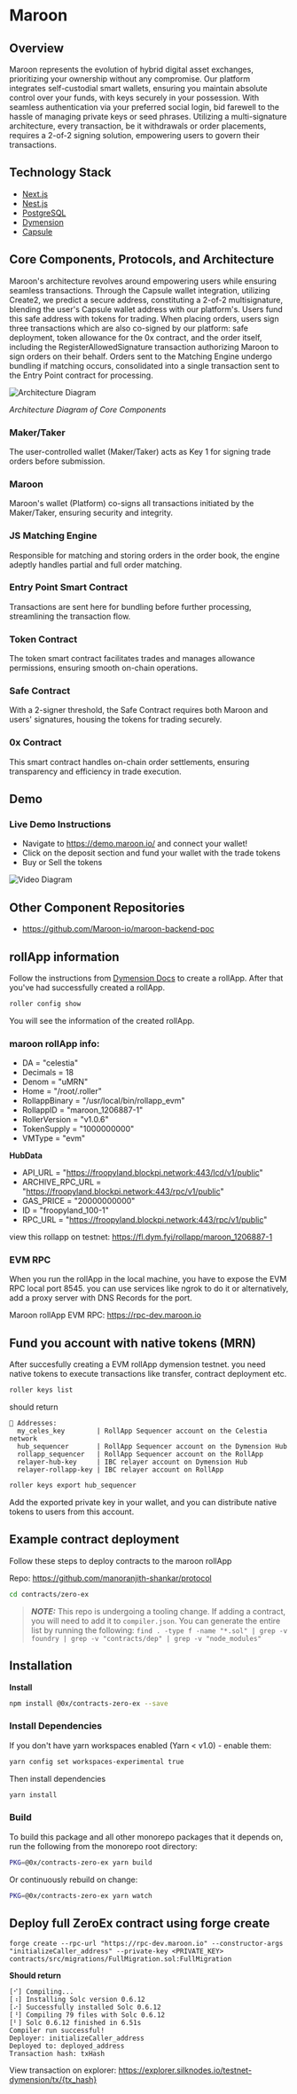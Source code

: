 # Maroon

## Overview

Maroon represents the evolution of hybrid digital asset exchanges, prioritizing your ownership without any compromise. Our platform integrates self-custodial smart wallets, ensuring you maintain absolute control over your funds, with keys securely in your possession. With seamless authentication via your preferred social login, bid farewell to the hassle of managing private keys or seed phrases. Utilizing a multi-signature architecture, every transaction, be it withdrawals or order placements, requires a 2-of-2 signing solution, empowering users to govern their transactions.


## Technology Stack

- [Next.js](https://nextjs.org/)
- [Nest.js](https://nestjs.com/)
- [PostgreSQL](https://postgresql.org/)
- [Dymension](https://dymension.xyz/)
- [Capsule](https://usecapsule.com/)

## Core Components, Protocols, and Architecture

Maroon's architecture revolves around empowering users while ensuring seamless transactions. Through the Capsule wallet integration, utilizing Create2, we predict a secure address, constituting a 2-of-2 multisignature, blending the user's Capsule wallet address with our platform's. Users fund this safe address with tokens for trading. When placing orders, users sign three transactions which are also co-signed by our platform: safe deployment, token allowance for the 0x contract, and the order itself, including the RegisterAllowedSignature transaction authorizing Maroon to sign orders on their behalf. Orders sent to the Matching Engine undergo bundling if matching occurs, consolidated into a single transaction sent to the Entry Point contract for processing.

![Architecture Diagram](https://res.cloudinary.com/ddo5l4trk/image/upload/v1715441120/Untitled_Diagram.drawio_sey3od.png)

_Architecture Diagram of Core Components_

### Maker/Taker

The user-controlled wallet (Maker/Taker) acts as Key 1 for signing trade orders before submission.

### Maroon

Maroon's wallet (Platform) co-signs all transactions initiated by the Maker/Taker, ensuring security and integrity.

### JS Matching Engine

Responsible for matching and storing orders in the order book, the engine adeptly handles partial and full order matching.

### Entry Point Smart Contract

Transactions are sent here for bundling before further processing, streamlining the transaction flow.

### Token Contract

The token smart contract facilitates trades and manages allowance permissions, ensuring smooth on-chain operations.

### Safe Contract

With a 2-signer threshold, the Safe Contract requires both Maroon and users' signatures, housing the tokens for trading securely.

### 0x Contract

This smart contract handles on-chain order settlements, ensuring transparency and efficiency in trade execution.

## Demo

### Live Demo Instructions

- Navigate to https://demo.maroon.io/ and connect your wallet!
- Click on the deposit section and fund your wallet with the trade tokens
- Buy or Sell the tokens

![Video Diagram](https://youtu.be/_3RzRAVbAL4)

## Other Component Repositories

- https://github.com/Maroon-io/maroon-backend-poc


## rollApp information

Follow the instructions from [Dymension Docs](https://docs.dymension.xyz/build/roller/overview) to create a rollApp. After that you've had successfully created a rollApp.

```bash
roller config show
```

You will see the information of the created rollApp.

### maroon rollApp info:

* DA = "celestia"
* Decimals = 18
* Denom = "uMRN"
* Home = "/root/.roller"
* RollappBinary = "/usr/local/bin/rollapp_evm"
* RollappID = "maroon_1206887-1"
* RollerVersion = "v1.0.6"
* TokenSupply = "1000000000"
* VMType = "evm"

**HubData**
  * API_URL = "https://froopyland.blockpi.network:443/lcd/v1/public"
  * ARCHIVE_RPC_URL = "https://froopyland.blockpi.network:443/rpc/v1/public"
  * GAS_PRICE = "20000000000"
  * ID = "froopyland_100-1"
  * RPC_URL = "https://froopyland.blockpi.network:443/rpc/v1/public"

view this rollapp on testnet: https://fl.dym.fyi/rollapp/maroon_1206887-1

### EVM RPC
When you run the rollApp in the local machine, you have to expose the EVM RPC local port 8545. you can use services like ngrok to do it or alternatively, add a proxy server with DNS Records for the port.

Maroon rollApp EVM RPC: https://rpc-dev.maroon.io

## Fund you account with native tokens (MRN)

After succesfully creating a EVM rollApp dymension testnet. you need native tokens to execute transactions like transfer, contract deployment etc.

```bash
roller keys list
```

should return

```
🔑 Addresses:
  my_celes_key        | RollApp Sequencer account on the Celestia network
  hub_sequencer       | RollApp Sequencer account on the Dymension Hub
  rollapp_sequencer   | RollApp Sequencer account on the RollApp
  relayer-hub-key     | IBC relayer account on Dymension Hub
  relayer-rollapp-key | IBC relayer account on RollApp
```

```bash
roller keys export hub_sequencer
```

Add the exported private key in your wallet, and you can distribute native tokens to users from this account.

## Example contract deployment
Follow these steps to deploy contracts to the maroon rollApp

Repo: https://github.com/manoranjith-shankar/protocol

```bash
cd contracts/zero-ex
```

> **_NOTE:_**  This repo is undergoing a tooling change. If adding a contract, you will need to
> add it to `compiler.json`. You can generate the entire list by running the following:
> `find . -type f -name "*.sol" | grep -v foundry | grep -v "contracts/dep" | grep -v "node_modules"`

## Installation

**Install**

```bash
npm install @0x/contracts-zero-ex --save
```

### Install Dependencies

If you don't have yarn workspaces enabled (Yarn < v1.0) - enable them:

```bash
yarn config set workspaces-experimental true
```

Then install dependencies

```bash
yarn install
```

### Build

To build this package and all other monorepo packages that it depends on, run the following from the monorepo root directory:

```bash
PKG=@0x/contracts-zero-ex yarn build
```

Or continuously rebuild on change:

```bash
PKG=@0x/contracts-zero-ex yarn watch
```

## Deploy full ZeroEx contract using forge create

```
forge create --rpc-url "https://rpc-dev.maroon.io" --constructor-args "initializeCaller_address" --private-key <PRIVATE_KEY> contracts/src/migrations/FullMigration.sol:FullMigration
```
**Should return**
```
[⠊] Compiling...
[⠰] Installing Solc version 0.6.12
[⠔] Successfully installed Solc 0.6.12
[⠘] Compiling 79 files with Solc 0.6.12
[⠃] Solc 0.6.12 finished in 6.51s
Compiler run successful!
Deployer: initializeCaller_address
Deployed to: deployed_address
Transaction hash: txHash
```

View transaction on explorer: https://explorer.silknodes.io/testnet-dymension/tx/{tx_hash}
